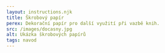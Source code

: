 ```yaml
---
layout: instructions.njk
title: Škrobový papír
perex: Dekorační papír pro další využití při vazbě knih.
src: /images/docasny.jpg
alt: Ukázka škrobových papírů
tags: navod
---
```

